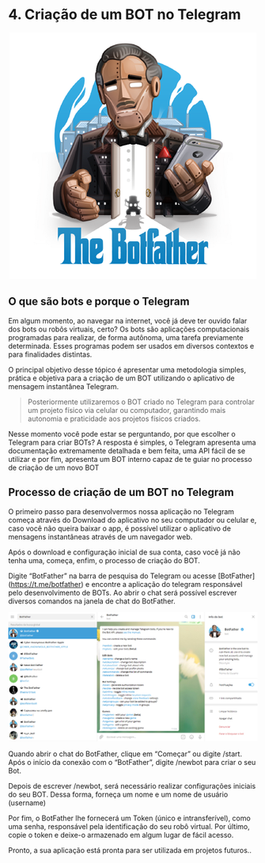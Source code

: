 # 4. Criação de um BOT no Telegram

 <p align="center">
  <img src="assets/botfather.png" alt="botfather"/>
</p>

## O que são bots e porque o Telegram
Em algum momento, ao navegar na internet, você já deve ter ouvido falar dos bots ou robôs virtuais, certo? Os bots são aplicações computacionais programadas para realizar, de forma autônoma, uma tarefa previamente determinada. Esses programas podem ser usados em diversos contextos e para finalidades distintas.

O principal objetivo desse tópico é apresentar uma metodologia simples, prática e objetiva para a criação de um BOT utilizando o aplicativo de mensagem instantânea Telegram.

>Posteriormente  utilizaremos o BOT criado no Telegram para controlar um projeto físico via celular ou computador, garantindo mais autonomia e praticidade aos projetos físicos criados.

Nesse momento você pode estar se perguntando, por que escolher o Telegram para criar BOTs? A resposta é simples, o Telegram apresenta uma documentação extremamente detalhada e bem feita, uma API fácil de se utilizar e por fim, apresenta um BOT interno capaz de te guiar no processo de criação de um novo BOT

## Processo de criação de um BOT no Telegram
O primeiro passo para desenvolvermos nossa aplicação no Telegram começa através do Download do aplicativo no seu computador ou celular e, caso você não queira baixar o app, é possível utilizar o aplicativo de mensagens instantâneas através de um navegador web.

Após o download e configuração inicial de sua conta, caso você já não tenha uma, começa, enfim, o processo de criação do BOT.

Digite “BotFather” na barra de pesquisa do Telegram ou acesse [BotFather] (https://t.me/botfather) e encontre a aplicação do telegram responsável pelo desenvolvimento de BOTs. Ao abrir o chat será possível escrever diversos comandos na janela de chat do BotFather.

 <p align="center">
  <img src="assets/botfather1.png" alt="botfather1"/>
</p>

Quando abrir o chat do BotFather, clique em “Começar” ou digite /start. Após o início da conexão com o “BotFather”, digite /newbot para criar o seu Bot.

Depois de escrever /newbot, será necessário realizar configurações iniciais do seu BOT. Dessa forma, forneça um nome e um nome de usuário (username)

Por fim, o BotFather lhe fornecerá um Token (único e intransferível), como uma senha, responsável pela identificação do seu robô virtual. Por último, copie o token e deixe-o armazenado em algum lugar de fácil acesso. 

Pronto, a sua aplicação está pronta para ser utilizada em projetos futuros..
